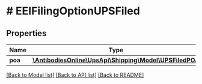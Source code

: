 # # EEIFilingOptionUPSFiled

## Properties

Name | Type | Description | Notes
------------ | ------------- | ------------- | -------------
**poa** | [**\AntibodiesOnline\UpsApi\Shipping\Model\UPSFiledPOA**](UPSFiledPOA.md) |  |

[[Back to Model list]](../../README.md#models) [[Back to API list]](../../README.md#endpoints) [[Back to README]](../../README.md)
